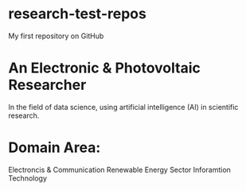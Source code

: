 # research-test-repos
My first repository on GitHub
# An Electronic & Photovoltaic Researcher
In the field of data science, using artificial intelligence (AI) in scientific research.
# Domain Area: 
Electroncis & Communication
Renewable Energy Sector
Inforamtion Technology
